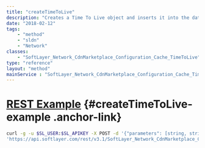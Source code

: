 ```yaml
---
title: "createTimeToLive"
description: "Creates a Time To Live object and inserts it into the database "
date: "2018-02-12"
tags:
    - "method"
    - "sldn"
    - "Network"
classes:
    - "SoftLayer_Network_CdnMarketplace_Configuration_Cache_TimeToLive"
type: "reference"
layout: "method"
mainService : "SoftLayer_Network_CdnMarketplace_Configuration_Cache_TimeToLive"
---
```


# [REST Example](#createTimeToLive-example) <a href="/article/rest/"><i class="fas fa-question"></i></a> {#createTimeToLive-example .anchor-link} 
```bash
curl -g -u $SL_USER:$SL_APIKEY -X POST -d '{"parameters": [string, string, string]}' \
'https://api.softlayer.com/rest/v3.1/SoftLayer_Network_CdnMarketplace_Configuration_Cache_TimeToLive/createTimeToLive'
```
